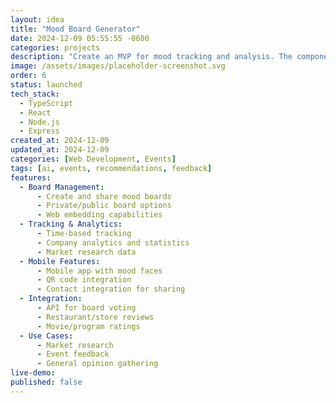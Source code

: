 ```yaml
---
layout: idea
title: "Mood Board Generator"
date: 2024-12-09 05:55:55 -0600
categories: projects
description: "Create an MVP for mood tracking and analysis. The component can be embedded in websites for mood registration. Features include data access for companies, market studies, and informal voting capabilities."
image: /assets/images/placeholder-screenshot.svg
order: 6
status: launched
tech_stack:
  - TypeScript
  - React
  - Node.js
  - Express
created_at: 2024-12-09
updated_at: 2024-12-09
categories: [Web Development, Events]
tags: [ai, events, recommendations, feedback]
features:
  - Board Management:
      - Create and share mood boards
      - Private/public board options
      - Web embedding capabilities
  - Tracking & Analytics:
      - Time-based tracking
      - Company analytics and statistics
      - Market research data
  - Mobile Features:
      - Mobile app with mood faces
      - QR code integration
      - Contact integration for sharing
  - Integration:
      - API for board voting
      - Restaurant/store reviews
      - Movie/program ratings
  - Use Cases:
      - Market research
      - Event feedback
      - General opinion gathering
live-demo:
published: false
---
```

